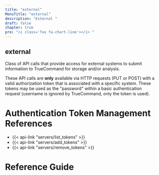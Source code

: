 ```yaml
---
title: "external"
MenuTitle: "external"
description: "External "
draft: false
chapter: true
pre: "<i class='fas fa-chart-line'></i>	"
---
```


## external
Class of API calls that provide access for external systems to submit information to TrueCommand for storage and/or analysis.

These API calls are **only** available via HTTP requests (PUT or POST) with a valid authorization token that is associated with a specific system. These tokens may be used as the "password" within a basic authentication request (username is ignored by TrueCommand, only the token is used).

# Authentication Token Management References
* {{< api-link "servers/list_tokens" >}}
* {{< api-link "servers/add_tokens" >}}
* {{< api-link "servers/remove_tokens" >}}

# Reference Guide
